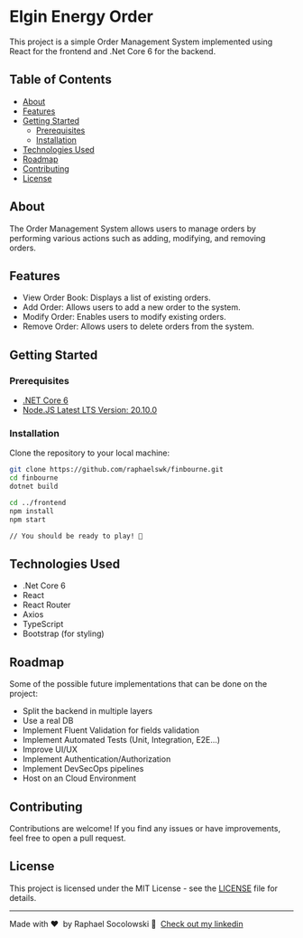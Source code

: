 # Elgin Energy Order
This project is a simple Order Management System implemented using React for the frontend and .Net Core 6 for the backend.

## Table of Contents
- [About](#about)
- [Features](#features)
- [Getting Started](#getting-started)
  - [Prerequisites](#prerequisites)
  - [Installation](#installation)
- [Technologies Used](#technologies-used)
- [Roadmap](#roadmap)
- [Contributing](#contributing)
- [License](#license)

## About

The Order Management System allows users to manage orders by performing various actions such as adding, modifying, and removing orders.

## Features

- View Order Book: Displays a list of existing orders.
- Add Order: Allows users to add a new order to the system.
- Modify Order: Enables users to modify existing orders.
- Remove Order: Allows users to delete orders from the system.

## Getting Started

### Prerequisites

- [.NET Core 6](https://dotnet.microsoft.com/download/dotnet/6.0)
- [Node.JS Latest LTS Version: 20.10.0](https://nodejs.org/en/download/current)

### Installation

Clone the repository to your local machine:

```bash
git clone https://github.com/raphaelswk/finbourne.git
cd finbourne
dotnet build

cd ../frontend
npm install
npm start

// You should be ready to play! 🖖
```

## Technologies Used
- .Net Core 6
- React
- React Router
- Axios
- TypeScript
- Bootstrap (for styling)

## Roadmap

Some of the possible future implementations that can be done on the project:
- Split the backend in multiple layers
- Use a real DB
- Implement Fluent Validation for fields validation
- Implement Automated Tests (Unit, Integration, E2E...)
- Improve UI/UX
- Implement Authentication/Authorization
- Implement DevSecOps pipelines
- Host on an Cloud Environment

## Contributing

Contributions are welcome! If you find any issues or have improvements, feel free to open a pull request.

## License

This project is licensed under the MIT License - see the [LICENSE](LICENSE) file for details.

---

Made with ♥ &nbsp;by Raphael Socolowski 👋 &nbsp;[Check out my linkedin](https://www.linkedin.com/in/raphaelswk/)
